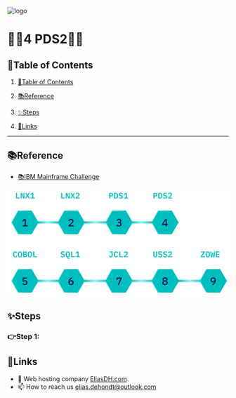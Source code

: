 ![logo](https://eliasdh.com/assets/media/images/logo-github.png)
# 💙🤍4 PDS2🤍💙

## 📘Table of Contents

1. [📘Table of Contents](#📘table-of-contents)
2. [📚Reference](#📚reference)
3. [✨Steps](#✨steps)

4. [🔗Links](#🔗links)

---

## 📚Reference

- [📚IBM Mainframe Challenge](https://ibmzxplore-static.s3.eu-gb.cloud-object-storage.appdomain.cloud/PDS2.pdf)

![IBM Fundamentals](/Images/IBM-Advanced.png)

## ✨Steps

### 👉Step 1: 


## 🔗Links
- 👯 Web hosting company [EliasDH.com](https://eliasdh.com).
- 📫 How to reach us elias.dehondt@outlook.com